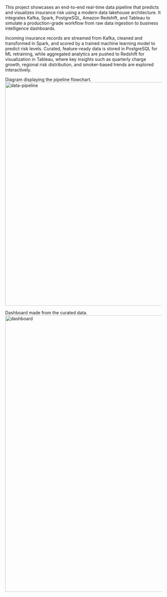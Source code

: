 This project showcases an end-to-end real-time data pipeline that predicts and visualizes insurance risk using a modern data lakehouse architecture. It integrates Kafka, Spark, PostgreSQL, Amazon Redshift, and Tableau to simulate a production-grade workflow from raw data ingestion to business intelligence dashboards.

Incoming insurance records are streamed from Kafka, cleaned and transformed in Spark, and scored by a trained machine learning model to predict risk levels. Curated, feature-ready data is stored in PostgreSQL for ML retraining, while aggregated analytics are pushed to Redshift for visualization in Tableau, where key insights such as quarterly charge growth, regional risk distribution, and smoker-based trends are explored interactively.

Diagram displaying the pipeline flowchart.
<img width="1222" height="717" alt="data-pipeline" src="https://github.com/user-attachments/assets/cb66e608-43d9-49a6-bb71-0ca8d9730900" />

Dashboard made from the curated data. 
<img width="1562" height="887" alt="dashboard" src="https://github.com/user-attachments/assets/a549ed44-5ae8-4cff-9954-a202554b6b65" />


